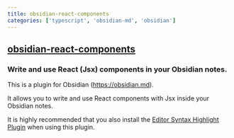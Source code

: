 ```yaml
---
title: obsidian-react-components
categories: ['typescript', 'obsidian-md', 'obsidian']
---
```

## [obsidian-react-components](https://github.com/elias-sundqvist/obsidian-react-components)

### Write and use React (Jsx) components in your Obsidian notes.


This is a plugin for Obsidian (https://obsidian.md).

It allows you to write and use React components with Jsx inside your Obsidian notes. 

It is highly recommended that you also install the [Editor Syntax Highlight Plugin](https://github.com/deathau/cm-editor-syntax-highlight-obsidian) when using this plugin.  
